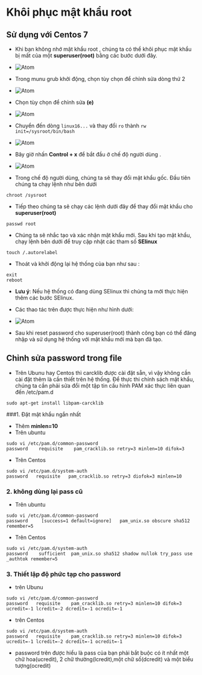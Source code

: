 # Khôi phục mật khẩu root # 
## Sử dụng với Centos 7 ## 
- Khi bạn không nhớ mật khẩu root , chúng ta có thể khôi phục mật khẩu bị mất của một **superuser(root)** bằng các bước dưới đây. 
- ![Atom](https://i.imgur.com/14y7IKA.png) 

- Trong munu grub khởi động, chọn tùy chọn để chỉnh sửa dòng thứ 2 
- ![Atom](https://i.imgur.com/3EDDrKH.png) 

- Chọn tùy chọn để chỉnh sửa **(e)** 
- ![Atom](https://i.imgur.com/w2YaPTS.png) 

- Chuyển đến dòng `linux16...` và thay đổi `ro` thành `rw init=/sysroot/bin/bash`
- ![Atom](https://i.imgur.com/r4L7qwB.png) 

- Bây giờ nhấn **Control + x** để bắt đầu ở chế độ người dùng . 
- ![Atom](https://i.imgur.com/G8bIXEp.png) 

- Trong chế độ người dùng, chúng ta sẽ thay đổi mật khẩu gốc. Đầu tiên chúng ta chạy lệnh như bên dưới 
```
chroot /sysroot
```

- Tiếp theo chúng ta sẽ chạy các lệnh dưới đây để thay đổi mật khẩu cho **superuser(root)**
```
passwd root
```

- Chúng ta sẽ nhắc tạo và xác nhận mật khẩu mới. Sau khi tạo mật khẩu, chạy lệnh bên dưới để truy cập nhật các tham số **SElinux**
```
touch /.autorelabel
```

- Thoát và khởi động lại hệ thống của bạn như sau :
```
exit
reboot
```

- **Lưu ý**: Nếu hệ thống có đang dùng SElinux thì chúng ta mới thực hiện thêm các bước SElinux.
- Các thao tác trên được thực hiện như hình dưới: 
- ![Atom](https://i.imgur.com/k1BuKce.png)

- Sau khi reset password cho superuser(root) thành công bạn có thể đăng nhập và sử dụng hệ thống với mật khẩu mới mà bạn đã tạo.

## Chỉnh sửa password trong file
- Trên Ubunu hay Centos thì carcklib được cài đặt sẵn, vì vậy không cần cài đặt thêm là cần thiết trên hệ thống. Để thực thi chính sách mật khẩu, chúng ta cần phải sửa đổi một tập tin cấu hình PAM xác thực liên quan đến /etc/pam.d
```
sudo apt-get install libpam-carcklib
```
###1. Đặt mật khẩu ngắn nhất 
- Thêm **minlen=10** 
- Trên ubuntu
```
sudo vi /etc/pam.d/common-password
password    requisite    pam_cracklib.so retry=3 minlen=10 difok=3
```
- Trên Centos
```
sudo vi /etc/pam.d/system-auth
password   requisite   pam_cracklib.so retry=3 diofok=3 minlen=10
```
### 2. không dùng lại pass cũ 
- Trên ubuntu
```
sudo vi /etc/pam.d/common-password
password     [success=1 default=ignore]   pam_unix.so obscure sha512 remember=5
```
- Trên Centos
```
sudo vi /etc/pam.d/system-auth
password    sufficient  pam_unix.so sha512 shadow nullok try_pass use _authtok remember=5
```
### 3. Thiết lập độ phức tạp cho password
- trên Ubunu
```
sudo vi /etc/pam.d/common-password
password   requisite    pam_cracklib.so retry=3 minlen=10 difok=3 ucredit=-1 lcredit=-2 dcredit=-1 ocredit=-1
```
- trên Centos
```
sudo vi /etc/pam.d/system-auth
password   requisite    pam_cracklib.so retry=3 minlen=10 difok=3 ucredit=-1 lcredit=-2 dcredit=-1 ocredit=-1
```
- password trên được hiểu là pass của bạn phải bắt buộc có ít nhất một chữ hoa(ucredit), 2 chữ thường(lcredit),một chữ số(dcredit) và một biểu tượng(ocredit)
